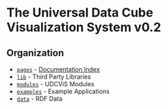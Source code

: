 # The Universal Data Cube<br>Visualization System v0.2

## Organization

 * [`pages`](https://github.com/curran/udcvis/tree/gh-pages/0.2/pages) - [Documentation Index](http://universaldatacube.org/0.2/pages/)
 * [`lib`](https://github.com/curran/udcvis/tree/gh-pages/0.2/lib) - Third Party Libraries
 * [`modules`](https://github.com/curran/udcvis/tree/gh-pages/0.2/modules) - UDCViS Modules
 * [`examples`](https://github.com/curran/udcvis/tree/gh-pages/0.2/examples) - Example Applications
 * [`data`](https://github.com/curran/udcvis/tree/gh-pages/0.2/data) - RDF Data
